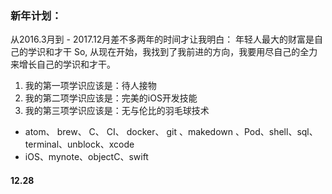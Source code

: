 ### 新年计划：

从2016.3月到 - 2017.12月差不多两年的时间才让我明白：
年轻人最大的财富是自己的学识和才干
So, 从现在开始，我找到了我前进的方向，我要用尽自己的全力来增长自己的学识和才干。
1. 我的第一项学识应该是：待人接物
2. 我的第二项学识应该是：完美的iOS开发技能
3. 我的第三项学识应该是：无与伦比的羽毛球技术

* atom、 brew、 C、 CI、 docker、 git 、makedown 、Pod、shell、sql、terminal、unblock、xcode
* iOS、mynote、objectC、swift

#### 12.28
